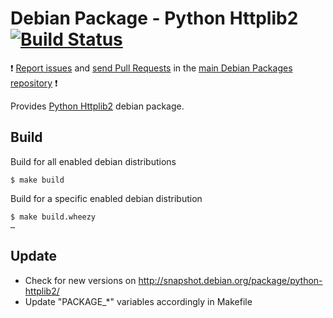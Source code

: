 # Debian Package - Python Httplib2 [![Build Status](https://travis-ci.org/manala/debian-package-python-httplib2.svg?branch=master)](https://travis-ci.org/manala/debian-package-python-httplib2)

:exclamation: [Report issues](https://github.com/manala/debian-packages/issues) and [send Pull Requests](https://github.com/manala/debian-packages/pulls) in the [main Debian Packages repository](https://github.com/manala/debian-packages) :exclamation:

Provides [Python Httplib2](https://pypi.python.org/pypi/httplib2/) debian package.

## Build

Build for all enabled debian distributions

```
$ make build
```

Build for a specific enabled debian distribution

```
$ make build.wheezy
…
```

## Update

* Check for new versions on http://snapshot.debian.org/package/python-httplib2/
* Update "PACKAGE_*" variables accordingly in Makefile
